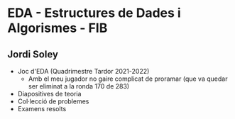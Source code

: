 # EDA - Estructures de Dades i Algorismes - FIB

## Jordi Soley

- Joc d'EDA (Quadrimestre Tardor 2021-2022)
    - Amb el meu jugador no gaire complicat de proramar (que va quedar ser eliminat a la ronda 170 de 283)
- Diapositives de teoria
- Col·lecció de problemes
- Examens resolts

